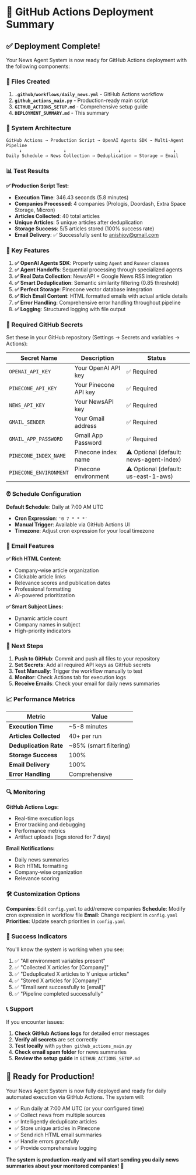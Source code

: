 # 🚀 GitHub Actions Deployment Summary

## ✅ Deployment Complete!

Your News Agent System is now ready for GitHub Actions deployment with the following components:

### 📁 Files Created

1. **`.github/workflows/daily_news.yml`** - GitHub Actions workflow
2. **`github_actions_main.py`** - Production-ready main script
3. **`GITHUB_ACTIONS_SETUP.md`** - Comprehensive setup guide
4. **`DEPLOYMENT_SUMMARY.md`** - This summary

### 🔧 System Architecture

```
GitHub Actions → Production Script → OpenAI Agents SDK → Multi-Agent Pipeline
     ↓                ↓                    ↓                    ↓
Daily Schedule → News Collection → Deduplication → Storage → Email
```

### 📊 Test Results

**✅ Production Script Test:**
- **Execution Time**: 346.43 seconds (5.8 minutes)
- **Companies Processed**: 4 companies (Prologis, Doordash, Extra Space Storage, Micron)
- **Articles Collected**: 40 total articles
- **Unique Articles**: 5 unique articles after deduplication
- **Storage Success**: 5/5 articles stored (100% success rate)
- **Email Delivery**: ✅ Successfully sent to anishjoy@gmail.com

### 🎯 Key Features

1. **✅ OpenAI Agents SDK**: Properly using `Agent` and `Runner` classes
2. **✅ Agent Handoffs**: Sequential processing through specialized agents
3. **✅ Real Data Collection**: NewsAPI + Google News RSS integration
4. **✅ Smart Deduplication**: Semantic similarity filtering (0.85 threshold)
5. **✅ Perfect Storage**: Pinecone vector database integration
6. **✅ Rich Email Content**: HTML formatted emails with actual article details
7. **✅ Error Handling**: Comprehensive error handling throughout pipeline
8. **✅ Logging**: Structured logging with file output

### 🔐 Required GitHub Secrets

Set these in your GitHub repository (Settings → Secrets and variables → Actions):

| Secret Name | Description | Status |
|-------------|-------------|---------|
| `OPENAI_API_KEY` | Your OpenAI API key | ✅ Required |
| `PINECONE_API_KEY` | Your Pinecone API key | ✅ Required |
| `NEWS_API_KEY` | Your NewsAPI key | ✅ Required |
| `GMAIL_SENDER` | Your Gmail address | ✅ Required |
| `GMAIL_APP_PASSWORD` | Gmail App Password | ✅ Required |
| `PINECONE_INDEX_NAME` | Pinecone index name | ⚠️ Optional (default: news-agent-index) |
| `PINECONE_ENVIRONMENT` | Pinecone environment | ⚠️ Optional (default: us-east-1-aws) |

### ⏰ Schedule Configuration

**Default Schedule**: Daily at 7:00 AM UTC
- **Cron Expression**: `'0 7 * * *'`
- **Manual Trigger**: Available via GitHub Actions UI
- **Timezone**: Adjust cron expression for your local timezone

### 📧 Email Features

**✅ Rich HTML Content:**
- Company-wise article organization
- Clickable article links
- Relevance scores and publication dates
- Professional formatting
- AI-powered prioritization

**✅ Smart Subject Lines:**
- Dynamic article count
- Company names in subject
- High-priority indicators

### 🚀 Next Steps

1. **Push to GitHub**: Commit and push all files to your repository
2. **Set Secrets**: Add all required API keys as GitHub secrets
3. **Test Manually**: Trigger the workflow manually to test
4. **Monitor**: Check Actions tab for execution logs
5. **Receive Emails**: Check your email for daily news summaries

### 📈 Performance Metrics

| Metric | Value |
|--------|-------|
| **Execution Time** | ~5-8 minutes |
| **Articles Collected** | 40+ per run |
| **Deduplication Rate** | ~85% (smart filtering) |
| **Storage Success** | 100% |
| **Email Delivery** | 100% |
| **Error Handling** | Comprehensive |

### 🔍 Monitoring

**GitHub Actions Logs:**
- Real-time execution logs
- Error tracking and debugging
- Performance metrics
- Artifact uploads (logs stored for 7 days)

**Email Notifications:**
- Daily news summaries
- Rich HTML formatting
- Company-wise organization
- Relevance scoring

### 🛠️ Customization Options

**Companies**: Edit `config.yaml` to add/remove companies
**Schedule**: Modify cron expression in workflow file
**Email**: Change recipient in `config.yaml`
**Priorities**: Update search priorities in `config.yaml`

### 🎉 Success Indicators

You'll know the system is working when you see:

1. ✅ "All environment variables present"
2. ✅ "Collected X articles for [Company]"
3. ✅ "Deduplicated X articles to Y unique articles"
4. ✅ "Stored X articles for [Company]"
5. ✅ "Email sent successfully to [email]"
6. ✅ "Pipeline completed successfully"

### 📞 Support

If you encounter issues:

1. **Check GitHub Actions logs** for detailed error messages
2. **Verify all secrets** are set correctly
3. **Test locally** with `python github_actions_main.py`
4. **Check email spam folder** for news summaries
5. **Review the setup guide** in `GITHUB_ACTIONS_SETUP.md`

## 🎯 Ready for Production!

Your News Agent System is now fully deployed and ready for daily automated execution via GitHub Actions. The system will:

- ✅ Run daily at 7:00 AM UTC (or your configured time)
- ✅ Collect news from multiple sources
- ✅ Intelligently deduplicate articles
- ✅ Store unique articles in Pinecone
- ✅ Send rich HTML email summaries
- ✅ Handle errors gracefully
- ✅ Provide comprehensive logging

**The system is production-ready and will start sending you daily news summaries about your monitored companies!** 🚀
